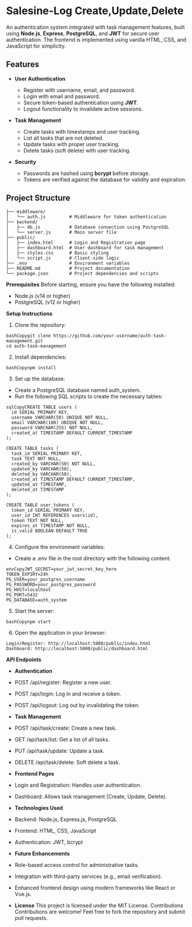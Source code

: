# Salesine-Log Create,Update,Delete 
 
An authentication system integrated with task management features, built using **Node.js**, **Express**, **PostgreSQL**, and **JWT** for secure user authentication. The frontend is implemented using vanilla HTML, CSS, and JavaScript for simplicity.

## Features

- **User Authentication**
  - Register with username, email, and password.
  - Login with email and password.
  - Secure token-based authentication using **JWT**.
  - Logout functionality to invalidate active sessions.

- **Task Management**
  - Create tasks with timestamps and user tracking.
  - List all tasks that are not deleted.
  - Update tasks with proper user tracking.
  - Delete tasks (soft delete) with user tracking.

- **Security**
  - Passwords are hashed using **bcrypt** before storage.
  - Tokens are verified against the database for validity and expiration.

## Project Structure

```plaintext
├── middleware/
│   └── auth.js         # Middleware for token authentication
├── backend/
│   ├── db.js           # Database connection using PostgreSQL
│   └── server.js       # Main server file
├── public/
│   ├── index.html      # Login and Registration page
│   ├── dashboard.html  # User dashboard for task management
│   ├── styles.css      # Basic styling
│   └── script.js       # Client-side logic
├── .env                # Environment variables
├── README.md           # Project documentation
└── package.json        # Project dependencies and scripts
```

**Prerequisites**
Before starting, ensure you have the following installed:

 - Node.js (v14 or higher)
 - PostgreSQL (v12 or higher)

**Setup Instructions**

1. Clone the repository:
```
bashCopygit clone https://github.com/your-username/auth-task-management.git
cd auth-task-management
```

2. Install dependencies:
```
bashCopynpm install
```

3. Set up the database:

- Create a PostgreSQL database named auth_system.
- Run the following SQL scripts to create the necessary tables:
```
sqlCopyCREATE TABLE users (
  id SERIAL PRIMARY KEY,
  username VARCHAR(50) UNIQUE NOT NULL,
  email VARCHAR(100) UNIQUE NOT NULL,
  password VARCHAR(255) NOT NULL,
  created_at TIMESTAMP DEFAULT CURRENT_TIMESTAMP
);

CREATE TABLE tasks (
  task_id SERIAL PRIMARY KEY,
  task TEXT NOT NULL,
  created_by VARCHAR(50) NOT NULL,
  updated_by VARCHAR(50),
  deleted_by VARCHAR(50),
  created_at TIMESTAMP DEFAULT CURRENT_TIMESTAMP,
  updated_at TIMESTAMP,
  deleted_at TIMESTAMP
);

CREATE TABLE user_tokens (
  token_id SERIAL PRIMARY KEY,
  user_id INT REFERENCES users(id),
  token TEXT NOT NULL,
  expires_at TIMESTAMP NOT NULL,
  is_valid BOOLEAN DEFAULT TRUE
);
```


4. Configure the environment variables:

- Create a .env file in the root directory with the following content:
```
envCopyJWT_SECRET=your_jwt_secret_key_here
TOKEN_EXPIRY=24h
PG_USER=your_postgres_username
PG_PASSWORD=your_postgres_password
PG_HOST=localhost
PG_PORT=5432
PG_DATABASE=auth_system
```


5. Start the server:
```
bashCopynpm start
```

6. Open the application in your browser:
```
Login/Register: http://localhost:5000/public/index.html
Dashboard: http://localhost:5000/public/dashboard.html
```


**API Endpoints**
- **Authentication**

- POST /api/register: Register a new user.
- POST /api/login: Log in and receive a token.
- POST /api/logout: Log out by invalidating the token.

- **Task Management**

- POST /api/task/create: Create a new task.
- GET /api/task/list: Get a list of all tasks.
- PUT /api/task/update: Update a task.
- DELETE /api/task/delete: Soft delete a task.


- **Frontend Pages**

- Login and Registration: Handles user authentication.
- Dashboard: Allows task management (Create, Update, Delete).

- **Technologies Used**

- Backend: Node.js, Express.js, PostgreSQL
- Frontend: HTML, CSS, JavaScript
- Authentication: JWT, bcrypt

- **Future Enhancements**

- Role-based access control for administrative tasks.
- Integration with third-party services (e.g., email verification).
- Enhanced frontend design using modern frameworks like React or Vue.js.

- **License**
This project is licensed under the MIT License.
Contributions
Contributions are welcome! Feel free to fork the repository and submit pull requests.
